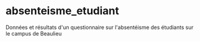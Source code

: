 # absenteisme_etudiant
Données et résultats d'un questionnaire sur l'absentéisme des étudiants sur le campus de Beaulieu
